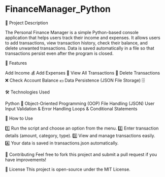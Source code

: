# FinanceManager_Python

📌 Project Description

The Personal Finance Manager is a simple Python-based console application that helps users track their income and expenses. 
It allows users to add transactions, view transaction history, check their balance, and delete unwanted transactions. 
Data is saved automatically in a file so that transactions persist even after the program is closed.

🚀 Features

Add Income 💰
Add Expenses 💸
View All Transactions 📂
Delete Transactions ❌
Check Account Balance 💵
Data Persistence (JSON File Storage) 🗄️

🛠️ Technologies Used

Python 🐍
Object-Oriented Programming (OOP)
File Handling (JSON)
User Input Validation & Error Handling
Loops & Conditional Statements


📖 How to Use

1️⃣ Run the script and choose an option from the menu.
2️⃣ Enter transaction details (amount, category, type).
3️⃣ View and manage transactions easily.
4️⃣ Your data is saved in transactions.json automatically.


🤝 Contributing
Feel free to fork this project and submit a pull request if you have improvements!

📜 License
This project is open-source under the MIT License.


